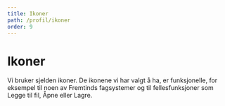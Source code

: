 ```yaml
---
title: Ikoner
path: /profil/ikoner
order: 9
---
```


# Ikoner

Vi bruker sjelden ikoner. De ikonene vi har valgt å ha, er funksjonelle, for eksempel til noen av Fremtinds fagsystemer og til fellesfunksjoner som Legge til fil, Åpne eller Lagre.
